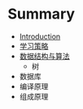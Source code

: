 # Summary

* [Introduction](README.md)
* [学习策略](xue-xi-ce-lve.md)
* [数据结构与算法](shu-ju-jie-gou-yu-suan-fa.md)
  * 树
* 数据库
* 编译原理
* 组成原理

